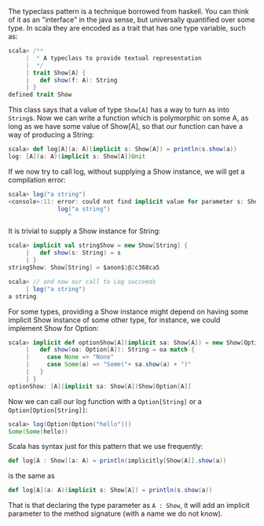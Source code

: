 The typeclass pattern is a technique borrowed from haskell. You can
think of it as an "interface" in the java sense, but universally
quantified over some type. In scala they are encoded as a trait that
has one type variable, such as:

```scala
scala> /**
     |  * A typeclass to provide textual representation
     |  */
     | trait Show[A] {
     |   def show(f: A): String
     | }
defined trait Show
```
This class says that a value of type `Show[A]` has a way to turn `A`s
into `String`s. Now we can write a function which is polymorphic on
some A, as long as we have some value of Show[A], so that our function
can have a way of producing a String:

```scala
scala> def log[A](a: A)(implicit s: Show[A]) = println(s.show(a))
log: [A](a: A)(implicit s: Show[A])Unit
```

If we now try to call log, without supplying a Show instance, we will
get a compilation error:

```scala
scala> log("a string")
<console>:11: error: could not find implicit value for parameter s: Show[String]
              log("a string")
                 ^
```

It is trivial to supply a Show instance for String:

```scala
scala> implicit val stringShow = new Show[String] {
     |   def show(s: String) = s
     | }
stringShow: Show[String] = $anon$1@2c368ca5

scala> // and now our call to Log succeeds
     | log("a string")
a string
```

For some types, providing a Show instance might depend on having some
implicit Show instance of some other type, for instance, we could
implement Show for Option:

```scala
scala> implicit def optionShow[A](implicit sa: Show[A]) = new Show[Option[A]] {
     |   def show(oa: Option[A]): String = oa match {
     |     case None => "None"
     |     case Some(a) => "Some("+ sa.show(a) + ")" 
     |   }
     | }
optionShow: [A](implicit sa: Show[A])Show[Option[A]]
```

Now we can call our log function with a `Option[String]` or a
`Option[Option[String]]`:

```scala
scala> log(Option(Option("hello")))
Some(Some(hello))
```

Scala has syntax just for this pattern that we use frequently:

```scala
def log[A : Show](a: A) = println(implicitly[Show[A]].show(a))
```

is the same as

```scala
def log[A](a: A)(implicit s: Show[A]) = println(s.show(a))
```

That is that declaring the type parameter as `A : Show`, it will add
an implicit parameter to the method signature (with a name we do not know).
